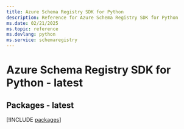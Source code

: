 ```yaml
---
title: Azure Schema Registry SDK for Python
description: Reference for Azure Schema Registry SDK for Python
ms.date: 02/21/2025
ms.topic: reference
ms.devlang: python
ms.service: schemaregistry
---
```

# Azure Schema Registry SDK for Python - latest
## Packages - latest
[!INCLUDE [packages](schema-registry-index.md)]